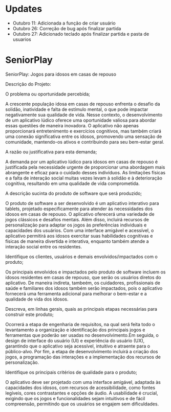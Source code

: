 # Updates
- Outubro 11: Adicionada a função de criar usuário
- Outubro 26: Correção de bug após finalizar partida
- Outubro 27: Adicionado teclado após finalizar partida e pasta de usuarios


# SeniorPlay
SeniorPlay: Jogos para idosos em casas de repouso

Descrição do Projeto:

O problema ou oportunidade percebida;

A crescente população idosa em casas de repouso enfrenta o desafio da solidão, inatividade e falta de estímulo mental, o que pode impactar negativamente sua qualidade de vida. Nesse contexto, o desenvolvimento de um aplicativo lúdico oferece uma oportunidade valiosa para abordar essas questões de maneira inovadora. O aplicativo não apenas proporcionará entretenimento e exercícios cognitivos, mas também criará uma conexão significativa entre os idosos, promovendo uma sensação de comunidade, mantendo-os ativos e contribuindo para seu bem-estar geral.

A razão ou justificativa para esta demanda;

A demanda por um aplicativo lúdico para idosos em casas de repouso é justificada pela necessidade urgente de proporcionar uma abordagem mais abrangente e eficaz para o cuidado desses indivíduos. As limitações físicas e a falta de interação social muitas vezes levam à solidão e à deterioração cognitiva, resultando em uma qualidade de vida comprometida.

A descrição sucinta do produto de software que será produzido;

O produto de software a ser desenvolvido é um aplicativo interativo para tablets, projetado especificamente para atender às necessidades dos idosos em casas de repouso. O aplicativo oferecerá uma variedade de jogos clássicos e desafios mentais. Além disso, incluirá recursos de personalização para adaptar os jogos às preferências individuais e capacidades dos usuários. 
Com uma interface amigável e acessível, o aplicativo permitirá aos idosos exercitar suas habilidades cognitivas e físicas de maneira divertida e interativa, enquanto também atende a interação social entre os residentes.

Identifique os clientes, usuários e demais envolvidos/impactados com o produto;

Os principais envolvidos e impactados pelo produto de software incluem os idosos residentes em casas de repouso, que serão os usuários diretos do aplicativo. De maneira indireta, tambeém, os cuidadores, profissionais de saúde e familiares dos idosos também serão impactados, pois o aplicativo fornecerá uma ferramenta adicional para melhorar o bem-estar e a qualidade de vida dos idosos.

Descreva, em linhas gerais, quais as principais etapas necessárias para construir este produto;

Ocorrerá a etapa de engenharia de requisitos, na qual será feita todo o levantamento  a organização e identificação dos principais jogos e ferramentas que poderão ser usadas no desenvolvimento.Em seguida, o design de interface do usuário (UI) e experiência do usuário (UX), garantindo que o aplicativo seja acessível, intuitivo e atraente para o público-alvo. Por fim, a etapa de desenvolvimento incluirá a criação dos jogos, a programação das interações e a implementação dos recursos de personalização.

Identifique os principais critérios de qualidade para o produto;

O aplicativo deve ser projetado com uma interface amigável, adaptada às capacidades dos idosos, com recursos de acessibilidade, como fontes legíveis, cores contrastantes e opções de áudio. A usabilidade é crucial, exigindo que os jogos e funcionalidades sejam intuitivos e de fácil compreensão, permitindo que os usuários se engajem sem dificuldades.
